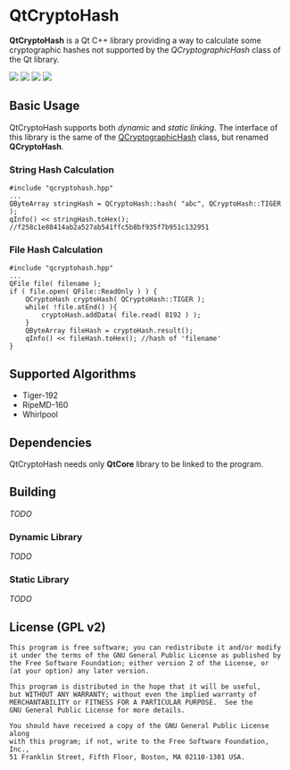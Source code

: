 # QtCryptoHash

**QtCryptoHash** is a Qt C++ library providing a way to calculate some cryptographic hashes not supported by the *QCryptographicHash* class of the Qt library.

[![](http://img.shields.io/badge/version-v0.1.0-blue.png?style=flat)](https://github.com/rikyoz/qtcryptohash/releases/latest)
![](https://img.shields.io/badge/platform-Windows%20|%20Linux%20|%20Mac-red.png?style=flat)
![](http://img.shields.io/badge/architecture-x86%20|%20x64-yellow.png?style=flat)
[![](http://img.shields.io/badge/license-GNU%20GPL%20v2-lightgrey.png?style=flat)](/LICENSE)

## Basic Usage
QtCryptoHash supports both *dynamic* and *static linking*.
The interface of this library is the same of the [QCryptographicHash](http://doc.qt.io/qt-5/qcryptographichash.html) class, but renamed **QCryptoHash**.

### String Hash Calculation
~~~~~~~~~~~~~{.cpp}
#include "qcryptohash.hpp"
...
QByteArray stringHash = QCryptoHash::hash( "abc", QCryptoHash::TIGER );
qInfo() << stringHash.toHex(); //f258c1e88414ab2a527ab541ffc5b8bf935f7b951c132951
~~~~~~~~~~~~~

### File Hash Calculation
~~~~~~~~~~~~~{.cpp}
#include "qcryptohash.hpp"
...
QFile file( filename );
if ( file.open( QFile::ReadOnly ) ) {
	QCryptoHash cryptoHash( QCryptoHash::TIGER );
	while( !file.atEnd() ){
		cryptoHash.addData( file.read( 8192 ) );
	}
	QByteArray fileHash = cryptoHash.result();	
	qInfo() << fileHash.toHex(); //hash of 'filename'
}
~~~~~~~~~~~~~

## Supported Algorithms
+ Tiger-192
+ RipeMD-160
+ Whirlpool

## Dependencies
QtCryptoHash needs only **QtCore** library to be linked to the program.

## Building
*TODO*

### Dynamic Library
*TODO*

### Static Library
*TODO*

## License (GPL v2)
    This program is free software; you can redistribute it and/or modify
    it under the terms of the GNU General Public License as published by
    the Free Software Foundation; either version 2 of the License, or
    (at your option) any later version.

    This program is distributed in the hope that it will be useful,
    but WITHOUT ANY WARRANTY; without even the implied warranty of
    MERCHANTABILITY or FITNESS FOR A PARTICULAR PURPOSE.  See the
    GNU General Public License for more details.

    You should have received a copy of the GNU General Public License along
    with this program; if not, write to the Free Software Foundation, Inc.,
    51 Franklin Street, Fifth Floor, Boston, MA 02110-1301 USA.